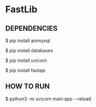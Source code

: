 # FastLib

<h2>DEPENDENCIES</h2>
 <p> $ pip install aiomysql </p>
 <p> $ pip install databases </p>
 <p> $ pip install uvicorn </p>
 <p> $ pip install fastapi </p>

<h2>HOW TO RUN </h2>
 <p> $ python3 -m uvicorn main:app --reload </p>
